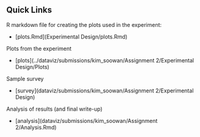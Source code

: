 ## Quick Links

R markdown file for creating the plots used in the experiment: 

*  [plots.Rmd](Experimental Design/plots.Rmd)

Plots from the experiment

* [plots](../dataviz/submissions/kim_soowan/Assignment 2/Experimental Design/Plots)

Sample survey

* [survey](dataviz/submissions/kim_soowan/Assignment 2/Experimental Design)

Analysis of results (and final write-up)

* [analysis](dataviz/submissions/kim_soowan/Assignment 2/Analysis.Rmd)
